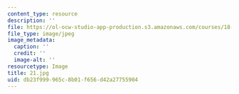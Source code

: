 ```yaml
---
content_type: resource
description: ''
file: https://ol-ocw-studio-app-production.s3.amazonaws.com/courses/18-03-differential-equations-spring-2010/db23f999965c8b01f656d42a27755904_21.jpg
file_type: image/jpeg
image_metadata:
  caption: ''
  credit: ''
  image-alt: ''
resourcetype: Image
title: 21.jpg
uid: db23f999-965c-8b01-f656-d42a27755904
---
```

